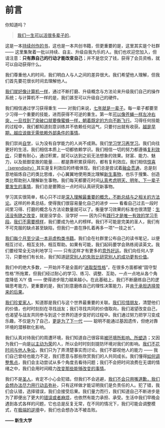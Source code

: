 # 前言

你知道吗？

> [我们一生可以活很多辈子的](images/heres-sth-wrong.jpg)。


这是一本[持续创作的书](Preface.md)，这也是一本共创书籍，但更重要的是，这里其实是个社群 —— 这里集聚着一批以持续、自主、升级自我为乐的人。我们也欢迎您加入，但请注意：**只有靠自己的行动才能改变自己**；并不是您交了钱，获得了会员资格，就可以自动获得什么。

我们尊重他人的时间，我们明白人与人之间的差异很大。我们希望他人理解，但我们首先要花很长时间去理解他人。

[我们就好像计算机一样](A08.md)，通过不断打磨、升级概念与方法论来升级我们自己的操作系统；与计算机不一样的是，我们甚至可以升级自己的硬件。

我们相信通过学习获得重生 —— 对我们来说，[七年就是一辈子](Preface.md)。每一辈子都要至少习得一个重要的技能，进而获得不可逆的重生。第一年[可以像苍蝇一样左冲右突，一旦找到了突破口就要像蜜蜂一样，朝着既定的方向不断飞行](A20.md)。习得任何技能的过程中，我们都知道刻意训练并不依赖任何运气，只要付出就有收获。[越是早期，越应该做无需依赖外部条件的事情](A04.md)。

我们崇尚[自学](A24.md)，认为没有自学能力的人尚不成熟。我们[学习学习再学习](Preface.md)。我们向往更好的生活，我们相信本质上一切都依赖学识。我们相信一切的努力都遵循[复利效应](A01.md)，只要有耐心，通过积累，就可以达到之前无法想象的效果。财富、能力、魅力，以及抵御变故的能量…… 都是靠积累获得的，都有复利效应。我们相信[惊喜（serendipity）](A18.md)其实是复利效应的终极体现。我们总是尝试着[融会贯通](A09.md)，总是刻意地锻炼自己的类比思维，小心翼翼地使用类比理解[新生事物](A32.md)，也乐于搜集、创造类比帮助别人理解新生事物。我们每天都要花时间[认真考虑明天、明年、下一辈子要发生的事情](A23.md)，我们总是要腾出一点时间认真研究新事物。

学习其实很简单，核心只不过是[深入理解最重要的概念，不断总结与之相关的方法论](A10.md)。这样的朴素总结，使得我们很容易量化自己的进步 —— 看看自己过去一段时间里习得、打磨的概念与方法论数量就可以了。衡量学习效果的标准也很清楚：[生活没有随之改变](A27.md)，就是没学会、没学好 —— 因为只有[践行才是唯一有效的学习手段](A02.md)。[我们不需要榜样](A19.md)，我们要成为他人的榜样。我们不可能是完美的圣人，我们有不可克服的缺点甚至缺陷，但我们一直在挣扎着再多一项“一技之长”。

[我们每个月至少读一本非虚构类书籍](A22.md)。我们会在社群里公布自己的读书笔记，以便相互讨论，相互支持，相互帮助。如果有可能，我们起码要学会熟练阅读英文。我们要经常全无功利地学习 —— 只有这样才有更多的[意外好运](A18.md)。我们向任何人学习，只要他们有长处，我们知道[研究别人的失败比研究别人的成功更有价值](A26.md)。

我们中的绝大多数，一开始并不是全面的“[进取型性格](A10.md)”，在很多方面都被“固守型性格”所拖累，但我们经过耐心的学习、练习、调整、互助，一点一点地从各个角度降低 X/Y 值 —— 使得进步阻力越来越小。在此基础上，我们不断磨练自己的逻辑思考能力，更重要的是，我们刻意磨练自己的理性决策能力，并[肯于承担选择带来的后果](A26.md)。

[我们珍爱家人](A12.md)，知道那是我们与这个世界最重要的关联。[我们珍惜朋友](A14.md)，清楚他们的价值，也时时刻刻在寻找战友；我们寻找共同的价值取向，我们渴望改变自己，也渴望与战友共同参与到这个世界的逐步变好的过程中。我们通过努力把学习变成乐趣，不仅是为了自己，[更是为了下一代](A28.md) —— 聪明不能通过基因遗传，但绝对靠环境的潜移默化影响。

我们认真对待我们的周遭环境，我们知道自己很容易[被环境所影响、所塑造](A29.md)；又因为我们一向是[以主动为荣](A06.md)的人，所以会时时刻刻提防环境对我们的影响。[我们不花时间与他人争论](A11.md)，我们只为了弄清楚事实而讨论。我们不鄙视他人的能力 —— 我们自己曾经也能力不足，我们愿意与那些欣赏我们的人共同成长。我们懂得[如何调整焦点](A21.md)，我们会主动尝试从多个角度去看待问题；我们不会把时间浪费在无谓的情绪之中，我们会用时间精力[改变那些能够改变的事情](A26.md)。

我们不是[圣人](A19.md)，肯定不小心会犯错。但我们不会逃避，[我们不会只用嘴道歉，我们会想办法尽力用行动去弥补](A14.md)，只有这样做才能证明我们是负责任的人。犯了错，我们会认错，选择错误，我们会接受后果。我们量力而行，我们知道自己不断进步是为了即便出了更大的[错误或者麻烦](A31.md)，也依然有能力承担、承受。生活中我们早晚会遇到各式各样的问题，它也总是反复无常，在不同的情况下，我们可能会调整模式，在[极端的逆境](A33.md)中，我们也会想办法不被击败。


**—— 新生大学**
